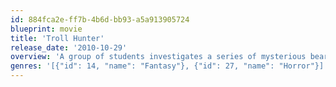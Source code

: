 ```yaml
---
id: 884fca2e-ff7b-4b6d-bb93-a5a913905724
blueprint: movie
title: 'Troll Hunter'
release_date: '2010-10-29'
overview: 'A group of students investigates a series of mysterious bear killings, but learns that there are much more dangerous things going on. They start to follow a mysterious hunter, learning that he is actually a troll hunter.'
genres: '[{"id": 14, "name": "Fantasy"}, {"id": 27, "name": "Horror"}]'
---
```

